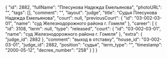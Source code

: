 {
    "id": 2882,
    "fullName": "Плесунова Надежда Емельянова",
    "photoURL": "",
    "tags": [],
    "comment": "",
    "layout": "judge",
    "title": "Судья Плесунова Надежда Емельянова",
    "court": null,
    "previousCourt": {
        "id": "03-002-03-01",
        "name": "суд Железнодорожного района г. Гомеля"
    },
    "career": [
        {
            "id": 3108,
            "term": null,
            "type": "released",
            "court": {
                "id": "03-002-03-01",
                "name": "суд Железнодорожного района г. Гомеля"
            },
            "extra": {
                "judge_id": 2882
            },
            "comment": "выход в отставку",
            "house_id": "03-002-03-01",
            "judge_id": 2882,
            "position": "судья",
            "term_type": "",
            "timestamp": "2000-05-12",
            "decree_number": "258"
        }
    ]
}